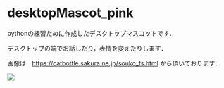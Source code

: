 # desktopMascot_pink
pythonの練習ために作成したデスクトップマスコットです．

デスクトップの端でお話したり，表情を変えたりします．

画像は　https://catbottle.sakura.ne.jp/souko_fs.html
から頂いております．

![](documents/screenshot.drawio.png)
